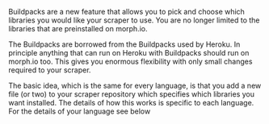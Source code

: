 Buildpacks are a new feature that allows you to pick and choose which libraries you would like
your scraper to use. You are no longer limited to the libraries that are preinstalled on morph.io.

The Buildpacks are borrowed from the Buildpacks used by Heroku. In principle anything that can
run on Heroku with Buildpacks should run on morph.io too. This gives you enormous flexibility with
only small changes required to your scraper.

The basic idea, which is the same for every language, is that you add a new file (or two) to your
scraper repository which specifies which libraries you want installed. The details of how this works
is specific to each language. For the details of your language see below
